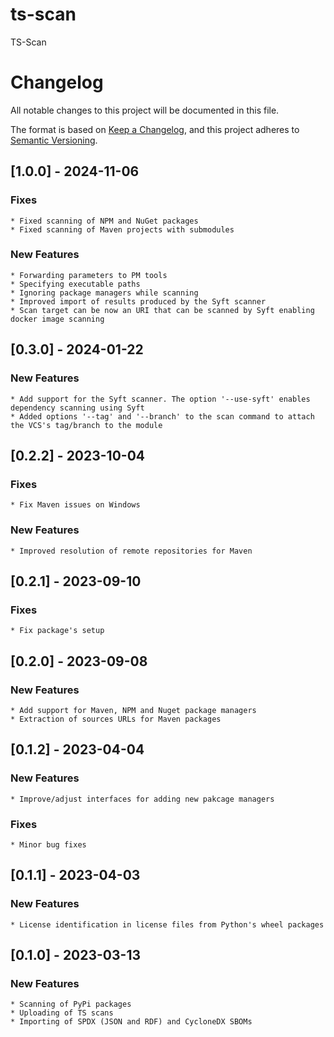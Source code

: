 # ts-scan
TS-Scan

# Changelog

All notable changes to this project will be documented in this file.

The format is based on [Keep a Changelog](https://keepachangelog.com/en/1.0.0/),
and this project adheres to [Semantic Versioning](https://semver.org/spec/v2.0.0.html).

## [1.0.0] - 2024-11-06
### Fixes
    * Fixed scanning of NPM and NuGet packages
    * Fixed scanning of Maven projects with submodules

### New Features 
    * Forwarding parameters to PM tools
    * Specifying executable paths
    * Ignoring package managers while scanning
    * Improved import of results produced by the Syft scanner
    * Scan target can be now an URI that can be scanned by Syft enabling docker image scanning

## [0.3.0] - 2024-01-22
### New Features
    * Add support for the Syft scanner. The option '--use-syft' enables dependency scanning using Syft
    * Added options '--tag' and '--branch' to the scan command to attach the VCS's tag/branch to the module   

## [0.2.2] - 2023-10-04
### Fixes
    * Fix Maven issues on Windows
### New Features
    * Improved resolution of remote repositories for Maven

## [0.2.1] - 2023-09-10
### Fixes
    * Fix package's setup

## [0.2.0] - 2023-09-08
### New Features
    * Add support for Maven, NPM and Nuget package managers
    * Extraction of sources URLs for Maven packages

## [0.1.2] - 2023-04-04
### New Features
    * Improve/adjust interfaces for adding new pakcage managers

### Fixes
    * Minor bug fixes
    
## [0.1.1] - 2023-04-03
### New Features
    * License identification in license files from Python's wheel packages

## [0.1.0] - 2023-03-13
### New Features
    * Scanning of PyPi packages
    * Uploading of TS scans
    * Importing of SPDX (JSON and RDF) and CycloneDX SBOMs